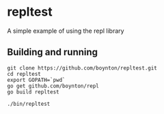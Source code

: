 # repltest

A simple example of using the repl library

## Building and running

    git clone https://github.com/boynton/repltest.git
    cd repltest
    export GOPATH=`pwd`
    go get github.com/boynton/repl
    go build repltest

    ./bin/repltest

